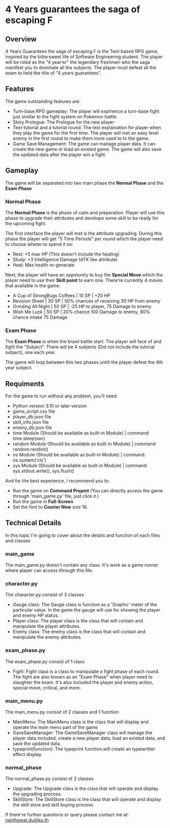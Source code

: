 # 4 Years guarantees the saga of escaping F

## Overview
4 Years Guarantees the saga of escaping F is the Text-based RPG game, inspired by the bittersweet life of Software Engineering student. The player will be roled as the "4 year'er" the legendary freshmen who the saga manifest you to dominate all the subjects. The player must defeat all the exam to held the title of "4 years guarantees".

## Features
The game outstanding features are:
- Turn-base RPG gameplay: The player will expirience a turn-base fight just similar to the fight system on Pokemon battle.
- Story Prologue: The Prologue for the new player
- Text-tutorial and a tutorial round: The text explaination for player when they play the game for the first time. The player will met an easy level enemy in the first round to make them more used to to the game.
- Game Save Management: The game can manage player data. It can create the new game or load an existed game. The game will also save the updated data after the player win a fight.

## Gameplay
The game will be separated into two main phase the **Normal Phase** and the **Exam Phase**

### Normal Phase
The **Normal Phase** is the phase of calm and preperation. Player will use this phase to upgrade their attributes and develope some skill to be ready for the upcoming fight. 

The first interface the player will met is the attribute upgrading.
During this phase the player will get "5 Time Periods" per round which the player need to choose wheter to spend it on:
- Rest: +5 max HP (This doesn't include the healing)
- Study: +3 Intelligence Damage (ATK like attribute)
- Heal: Max health re-generate 

Next, the player will have an oppotunity to buy the **Special Move** which the player need to use their **Skill point** to earn one.
There're currently 4 moves that available in the game:
- A Cup of StrongBugs Coffees | 10 SP | +20 HP
- Revision Sheet | 30 SP | 50% chances of receiving 30 HP from enemy
- Grinding All Night | 50 SP | -25 HP to player, 75 Damage to enemy
- Wish Me Luck | 50 SP | 20% chance 100 Damage to enemy, 80% chance intake 75 Damage

### Exam Phase
The **Exam Phase** is when the brawl battle start. The player will face of and fight the "Subject". There will be 4 subjects (Did not include the tutorial subject), one each year.

The game will loop between this two phases untill the player defeat the 4th year subject.

## Requiments
For the game to run without any problem, you'll need:
- Python version 3.10 or later version
- game_script.csv file
- player_db.json file
- skill_info.json file
- enemy_db.json file
- time Module (Should be available as built-in Module) | command: time.sleep(sec)
- random Module (Should be available as built-in Module) | command: random.randint()
- os Module (Should be available as built-in Module) | command: os.system('cls')
- sys Module (Should be available as built-in Module) | command: sys.stdout.write(), sys.flush()

And for the best experience, I recommend you to:
- Run the game on **Command Propmt** (You can directly access the game through 'main_game.py' file, just click it.)
- Run the game in **Full-Screen**
- Set the font to **Courier New** size 16.

## Technical Details
In this topic I'm going to cover about the details and function of each files and classes

### main_game
The main_game.py doesn't contain any class. It's work as a game runner where player can access through this file.

### character.py
The character.py consist of 3 classes
- Gauge class: The Gauge class is function as a 'Graphic' meter of the particular value. In the game the gauge will use for showing the player and enemy HP status.
- Player class: The player class is the class that will contain and manipulate the player attributes.
- Enemy class: The enemy class is the class that will contain and manipulate the enemy attributes.

### exam_phase.py
The exam_phase.py consist of 1 class
- Fight: Fight class is a class to manipulate a fight phase of each round. The fight are also known as an "Exam Phase" when player need to slaughter the exam. It's also included the player and enemy action, special move, critical, and more.

### main_menu.py
The main_menu.py consist of 2 classes and 1 function
- MainMenu: The MainMenu class is the class that will display and operate the main menu part of the game
- GaveSaveManager: The GameSaveManager class will manage the player data included, create a new player data, load an existed data, and save the updated data.
- typeprint(function): The typeprint function will create an typewritter effect display.

### normal_phase
The normal_phase.py consist of 2 classes
- Upgrade: The Upgrade class is the class that will operate and display the upgrading process.
- SkillStore: The SkillStore class is the class that will operate and display the skill store and skill buying process.

If there're further questions or query please contact me at:
nanthawat.du@ku.th
